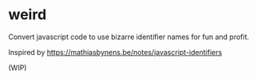 # weird

Convert javascript code to use bizarre identifier names for fun and profit. 

Inspired by https://mathiasbynens.be/notes/javascript-identifiers

(WIP)
